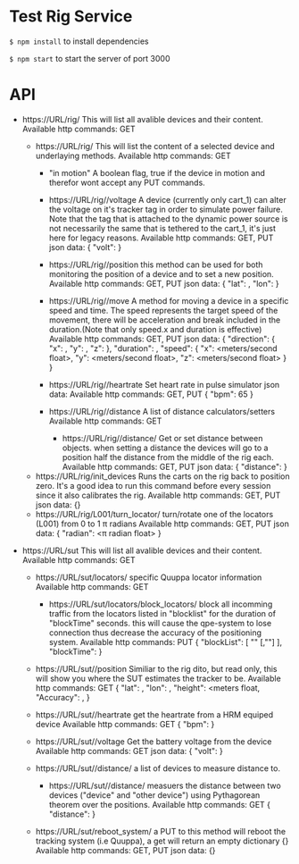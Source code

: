 # Test Rig Service

`$ npm install` to install dependencies

`$ npm start` to start the server of port 3000

# API 

- https://URL/rig/
  This will list all avalible devices and their content.  
  Available http commands: GET

  - https://URL/rig/<device>
    This will list the content of a selected device and underlaying methods.
    Available http commands: GET
    - "in motion"
    A boolean flag, true if the device in motion and therefor wont accept any PUT commands.
    - https://URL/rig/<device>/voltage
      A device (currently only cart_1) can alter the voltage on it's tracker tag in order to simulate power failure.
      Note that the tag that is attached to the dynamic power source is not necessarily the same that is tethered to 
      the cart_1, it's just here for legacy reasons.
      Available http commands: GET, PUT
      json data:
      {
        "volt": <float value>
      }
      
    - https://URL/rig/<device>/position
      this method can be used for both monitoring the position of a device and to set a new position.
      Available http commands: GET, PUT
      json data:
      {
        "lat": <meters float>, 
        "lon": <meters float>
      }
      
    - https://URL/rig/<device>/move
      A method for moving a device in a specific speed and time. The speed represents the target speed of the movement,
      there will be acceleration and break included in the duration.(Note that only speed.x and duration is effective)
      Available http commands: GET, PUT
      json data:
         {
            "direction": {
                "x": <radian float>,
                "y": <radian float>,
                "z": <radian float>
            }, 
            "duration": <seconds float>,
            "speed": {
                "x": <meters/second float>,
                "y": <meters/second float>,
                "z": <meters/second float>
            }
        }

    - https://URL/rig/<device>/heartrate
      Set heart rate in pulse simulator
      json data:
      Available http commands: GET, PUT
        {
            "bpm": 65
        }
    - https://URL/rig/<device>/distance
      A list of distance calculators/setters
      Available http commands: GET

      - https://URL/rig/<device>/distance/<other device>
        Get or set distance between objects. when setting a distance the devices will go to a position half the 
        distance from the middle of the rig each.
        Available http commands: GET, PUT
        json data:
        {
            "distance": <meters float>
        }
  - https://URL/rig/init_devices
    Runs the carts on the rig back to position zero. It's a good idea to run this command before every session since 
    it also calibrates the rig.
    Available http commands: GET, PUT
      json data:
      {}
  - https://URL/rig/L001/turn_locator/
    turn/rotate one of the locators (L001) from 0 to 1 π radians
    Available http commands: GET, PUT
      json data:
      {
          "radian": <π radian float>
      }
      
      
- https://URL/sut
  This will list all avalible devices and their content.  
  Available http commands: GET

  - https://URL/sut/locators/
    specific Quuppa locator information
    Available http commands: GET
    - https://URL/sut/locators/block_locators/
      block all incomming traffic from the locators listed in "blocklist" for the duration of "blockTime" seconds. this
      will cause the qpe-system to lose connection thus decrease the accuracy of the positioning system.
      Available http commands: PUT
        {
            "blockList": [
                "<locator name>" [,"<locator name n>"]
            ], 
            "blockTime": <second float>
        }
  - https://URL/sut/<device>/position
    Similiar to the rig dito, but read only, this will show you where the SUT estimates the tracker to be.
    Available http commands: GET
      {
          "lat": <meters float>, 
          "lon": <meters float>,
          "height": <meters float, 
          "Accuracy": <meters float>, 
      }
  - https://URL/sut/<device>/heartrate
    get the heartrate from a HRM equiped device
    Available http commands: GET
      {
        "bpm": <beats per minute integer>
      }
  - https://URL/sut/<device>/voltage
    Get the battery voltage from the device
    Available http commands: GET
    json data:
     {
        "volt": <voltage float>
     }

  - https://URL/sut/<device>/distance/
      a list of devices to measure distance to.
    - https://URL/sut/<device>/distance/<other device>
      measuers the distance between two devices ("device" and "other device") using Pythagorean theorem over the positions.
      Available http commands: GET
      {
         "distance": <meters float>
      }
  - https://URL/sut/reboot_system/
    a PUT to this method will reboot the tracking system (i.e Quuppa), a get will return an empty dictionary {}
    Available http commands: GET, PUT
    json data:
    {}
 